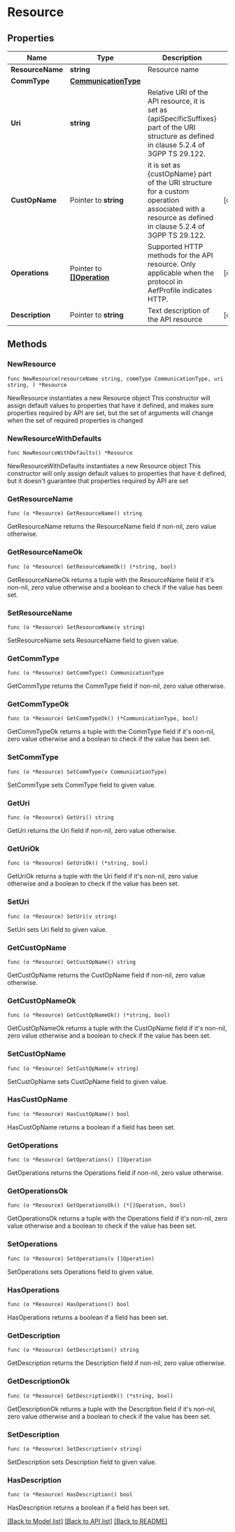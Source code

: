 # Resource

## Properties

Name | Type | Description | Notes
------------ | ------------- | ------------- | -------------
**ResourceName** | **string** | Resource name | 
**CommType** | [**CommunicationType**](CommunicationType.md) |  | 
**Uri** | **string** | Relative URI of the API resource, it is set as {apiSpecificSuffixes} part of the URI structure as defined in clause 5.2.4 of 3GPP TS 29.122.  | 
**CustOpName** | Pointer to **string** | it is set as {custOpName} part of the URI structure for a custom operation associated with a resource as defined in clause 5.2.4 of 3GPP TS 29.122.  | [optional] 
**Operations** | Pointer to [**[]Operation**](Operation.md) | Supported HTTP methods for the API resource. Only applicable when the protocol in AefProfile indicates HTTP.  | [optional] 
**Description** | Pointer to **string** | Text description of the API resource | [optional] 

## Methods

### NewResource

`func NewResource(resourceName string, commType CommunicationType, uri string, ) *Resource`

NewResource instantiates a new Resource object
This constructor will assign default values to properties that have it defined,
and makes sure properties required by API are set, but the set of arguments
will change when the set of required properties is changed

### NewResourceWithDefaults

`func NewResourceWithDefaults() *Resource`

NewResourceWithDefaults instantiates a new Resource object
This constructor will only assign default values to properties that have it defined,
but it doesn't guarantee that properties required by API are set

### GetResourceName

`func (o *Resource) GetResourceName() string`

GetResourceName returns the ResourceName field if non-nil, zero value otherwise.

### GetResourceNameOk

`func (o *Resource) GetResourceNameOk() (*string, bool)`

GetResourceNameOk returns a tuple with the ResourceName field if it's non-nil, zero value otherwise
and a boolean to check if the value has been set.

### SetResourceName

`func (o *Resource) SetResourceName(v string)`

SetResourceName sets ResourceName field to given value.


### GetCommType

`func (o *Resource) GetCommType() CommunicationType`

GetCommType returns the CommType field if non-nil, zero value otherwise.

### GetCommTypeOk

`func (o *Resource) GetCommTypeOk() (*CommunicationType, bool)`

GetCommTypeOk returns a tuple with the CommType field if it's non-nil, zero value otherwise
and a boolean to check if the value has been set.

### SetCommType

`func (o *Resource) SetCommType(v CommunicationType)`

SetCommType sets CommType field to given value.


### GetUri

`func (o *Resource) GetUri() string`

GetUri returns the Uri field if non-nil, zero value otherwise.

### GetUriOk

`func (o *Resource) GetUriOk() (*string, bool)`

GetUriOk returns a tuple with the Uri field if it's non-nil, zero value otherwise
and a boolean to check if the value has been set.

### SetUri

`func (o *Resource) SetUri(v string)`

SetUri sets Uri field to given value.


### GetCustOpName

`func (o *Resource) GetCustOpName() string`

GetCustOpName returns the CustOpName field if non-nil, zero value otherwise.

### GetCustOpNameOk

`func (o *Resource) GetCustOpNameOk() (*string, bool)`

GetCustOpNameOk returns a tuple with the CustOpName field if it's non-nil, zero value otherwise
and a boolean to check if the value has been set.

### SetCustOpName

`func (o *Resource) SetCustOpName(v string)`

SetCustOpName sets CustOpName field to given value.

### HasCustOpName

`func (o *Resource) HasCustOpName() bool`

HasCustOpName returns a boolean if a field has been set.

### GetOperations

`func (o *Resource) GetOperations() []Operation`

GetOperations returns the Operations field if non-nil, zero value otherwise.

### GetOperationsOk

`func (o *Resource) GetOperationsOk() (*[]Operation, bool)`

GetOperationsOk returns a tuple with the Operations field if it's non-nil, zero value otherwise
and a boolean to check if the value has been set.

### SetOperations

`func (o *Resource) SetOperations(v []Operation)`

SetOperations sets Operations field to given value.

### HasOperations

`func (o *Resource) HasOperations() bool`

HasOperations returns a boolean if a field has been set.

### GetDescription

`func (o *Resource) GetDescription() string`

GetDescription returns the Description field if non-nil, zero value otherwise.

### GetDescriptionOk

`func (o *Resource) GetDescriptionOk() (*string, bool)`

GetDescriptionOk returns a tuple with the Description field if it's non-nil, zero value otherwise
and a boolean to check if the value has been set.

### SetDescription

`func (o *Resource) SetDescription(v string)`

SetDescription sets Description field to given value.

### HasDescription

`func (o *Resource) HasDescription() bool`

HasDescription returns a boolean if a field has been set.


[[Back to Model list]](../README.md#documentation-for-models) [[Back to API list]](../README.md#documentation-for-api-endpoints) [[Back to README]](../README.md)


